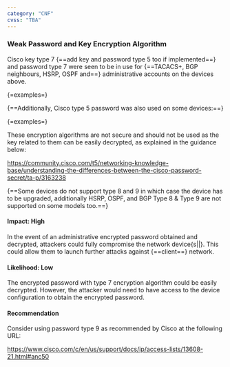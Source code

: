 ```yaml
---
category: "CNF"
cvss: "TBA"
---
```

### Weak Password and Key Encryption Algorithm
Cisco key type 7 {==add key and password type 5 too if implemented==} and password type 7 were seen to be in use for {==TACACS+, BGP neighbours, HSRP, OSPF and==} administrative accounts on the devices above.

{=examples=}

{==Additionally, Cisco type 5 password was also used on some devices:==}

{=examples=}

These encryption algorithms are not secure and should not be used as the key related to them can be easily decrypted, as explained in the guidance below:

https://community.cisco.com/t5/networking-knowledge-base/understanding-the-differences-between-the-cisco-password-secret/ta-p/3163238

{==Some devices do not support type 8 and 9 in which case the device has to be upgraded, additionally HSRP, OSPF, and BGP Type 8 & Type 9 are not supported on some models too.==}
#### Impact: High
In the event of an administrative encrypted password obtained and decrypted, attackers could fully compromise the network device{s||}. This could allow them to launch further attacks against {==client==} network.
#### Likelihood: Low
The encrypted password with type 7 encryption algorithm could be easily decrypted. However, the attacker would need to have access to the device configuration to obtain the encrypted password.
#### Recommendation
Consider using password type 9 as recommended by Cisco at the following URL:

https://www.cisco.com/c/en/us/support/docs/ip/access-lists/13608-21.html#anc50

